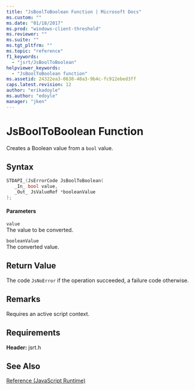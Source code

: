 ```yaml
---
title: "JsBoolToBoolean Function | Microsoft Docs"
ms.custom: ""
ms.date: "01/18/2017"
ms.prod: "windows-client-threshold"
ms.reviewer: ""
ms.suite: ""
ms.tgt_pltfrm: ""
ms.topic: "reference"
f1_keywords: 
  - "jsrt/JsBoolToBoolean"
helpviewer_keywords: 
  - "JsBoolToBoolean function"
ms.assetid: 24322ea3-0638-40a3-9b4c-fc912ebed3ff
caps.latest.revision: 12
author: "erikadoyle"
ms.author: "edoyle"
manager: "jken"
---
```

# JsBoolToBoolean Function
Creates a Boolean value from a `bool` value.  
  
## Syntax  
  
```cpp  
STDAPI_(JsErrorCode JsBoolToBoolean(  
   _In_ bool value,  
   _Out_ JsValueRef *booleanValue  
);  
```  
  
#### Parameters  
 `value`  
 The value to be converted.  
  
 `booleanValue`  
 The converted value.  
  
## Return Value  
 The code `JsNoError` if the operation succeeded, a failure code otherwise.  
  
## Remarks  
 Requires an active script context.  
  
## Requirements  
 **Header:** jsrt.h  
  
## See Also  
 [Reference (JavaScript Runtime)](../chakra-hosting/reference-javascript-runtime.md)